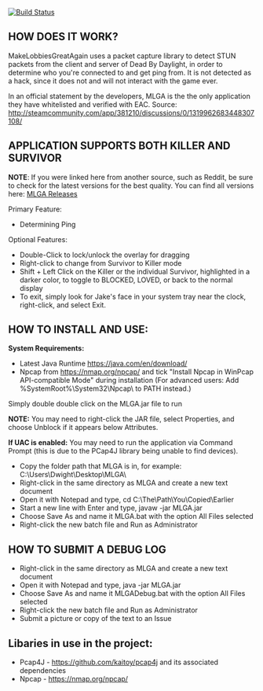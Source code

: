 [![Build Status](https://travis-ci.org/PsiLupan/MakeLobbiesGreatAgain.svg)](https://travis-ci.org/PsiLupan/MakeLobbiesGreatAgain/)

## HOW DOES IT WORK?
MakeLobbiesGreatAgain uses a packet capture library to detect STUN packets from the client and server of Dead By Daylight, in order to determine who you're connected to and get ping from.
It is not detected as a hack, since it does not and will not interact with the game ever. 

In an official statement by the developers, MLGA is the the only application they have whitelisted and verified with EAC. 
Source: http://steamcommunity.com/app/381210/discussions/0/1319962683448307108/

## APPLICATION SUPPORTS BOTH KILLER AND SURVIVOR

**NOTE**: If you were linked here from another source, such as Reddit, be sure to check for the latest versions for the best quality. You can find all versions here: [MLGA Releases](https://github.com/PsiLupan/MakeLobbiesGreatAgain/releases)

Primary Feature:
* Determining Ping

Optional Features: 
* Double-Click to lock/unlock the overlay for dragging
* Right-click to change from Survivor to Killer mode
* Shift + Left Click on the Killer or the individual Survivor, highlighted in a darker color, to toggle to BLOCKED, LOVED, or back to the normal display
* To exit, simply look for Jake's face in your system tray near the clock, right-click, and select Exit.

## HOW TO INSTALL AND USE:
**System Requirements:**
* Latest Java Runtime https://java.com/en/download/
* Npcap from https://nmap.org/npcap/ and tick "Install Npcap in WinPcap API-compatible Mode" during installation (For advanced users: Add %SystemRoot%\System32\Npcap\ to PATH instead.)

Simply double double click on the MLGA.jar file to run

**NOTE:** You may need to right-click the JAR file, select Properties, and choose Unblock if it appears below Attributes.

**If UAC is enabled:** 
You may need to run the application via Command Prompt (this is due to the PCap4J library being unable to find devices).
* Copy the folder path that MLGA is in, for example: C:\Users\Dwight\Desktop\MLGA\
* Right-click in the same directory as MLGA and create a new text document
* Open it with Notepad and type, cd C:\The\Path\You\Copied\Earlier
* Start a new line with Enter and type, javaw -jar MLGA.jar
* Choose Save As and name it MLGA.bat with the option All Files selected
* Right-click the new batch file and Run as Administrator

## HOW TO SUBMIT A DEBUG LOG
* Right-click in the same directory as MLGA and create a new text document
* Open it with Notepad and type, java -jar MLGA.jar
* Choose Save As and name it MLGADebug.bat with the option All Files selected
* Right-click the new batch file and Run as Administrator
* Submit a picture or copy of the text to an Issue

## Libaries in use in the project:
* Pcap4J - https://github.com/kaitoy/pcap4j and its associated dependencies
* Npcap - https://nmap.org/npcap/
